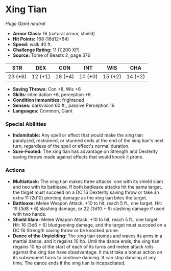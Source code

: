# Xing Tian

*Huge* *Giant* *neutral*

- **Armor Class:** 16 (natural armor, shield)
- **Hit Points:** 168 (16d12+64)
- **Speed:** walk 40 ft.
- **Challenge Rating:** 11 (7,200 XP)
- **Source:** Tome of Beasts 2, page 376

| STR | DEX | CON | INT | WIS | CHA |
| --- | --- | --- | --- | --- | --- |
| 23 (+6) | 12 (+1) | 18 (+4) | 10 (+0) | 15 (+2) | 14 (+2) |

- **Saving Throws**: Con +8, Wis +6
- **Skills:** intimidation +6, perception +6
- **Condition Immunities:** frightened
- **Senses:** darkvision 60 ft., passive Perception 16
- **Languages:** Common, Giant

### Special Abilities

- **Indomitable:** Any spell or effect that would make the xing tian paralyzed, restrained, or stunned ends at the end of the xing tian's next turn, regardless of the spell or effect's normal duration.
- **Sure-Footed:** The xing tian has advantage on Strength and Dexterity saving throws made against effects that would knock it prone.

### Actions

- **Multiattack:** The xing tian makes three attacks: one with its shield slam and two with its battleaxe. If both battleaxe attacks hit the same target, the target must succeed on a DC 16 Dexterity saving throw or take an extra 11 (2d10) piercing damage as the xing tian bites the target.
- **Battleaxe:** Melee Weapon Attack: +10 to hit, reach 5 ft., one target. Hit: 19 (3d8 + 6) slashing damage, or 22 (3d10 + 6) slashing damage if used with two hands.
- **Shield Slam:** Melee Weapon Attack: +10 to hit, reach 5 ft., one target. Hit: 16 (3d6 + 6) bludgeoning damage, and the target must succeed on a DC 16 Strength saving throw or be knocked prone.
- **Dance of the Unyielding:** The xing tian stomps and waves its arms in a martial dance, and it regains 10 hp. Until the dance ends, the xing tian regains 10 hp at the start of each of its turns and melee attack rolls against the xing tian have disadvantage. It must take a bonus action on its subsequent turns to continue dancing. It can stop dancing at any time. The dance ends if the xing tian is incapacitated.


